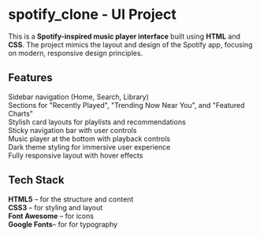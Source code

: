 # spotify_clone - UI Project
This is a **Spotify-inspired music player interface** built using **HTML** and **CSS**. The project mimics the layout and design of the Spotify app, focusing on modern, responsive design principles.
## Features
Sidebar navigation (Home, Search, Library)  
Sections for "Recently Played", "Trending Now Near You", and "Featured Charts"  
Stylish card layouts for playlists and recommendations  
Sticky navigation bar with user controls  
Music player at the bottom with playback controls  
Dark theme styling for immersive user experience  
Fully responsive layout with hover effects
## Tech Stack
**HTML5** – for the structure and content  
**CSS3** – for styling and layout  
**Font Awesome** – for icons  
**Google Fonts**– for for typography
